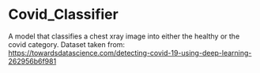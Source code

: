 # Covid_Classifier
A model that classifies a chest xray image into either the healthy or the covid category. Dataset taken from: https://towardsdatascience.com/detecting-covid-19-using-deep-learning-262956b6f981
